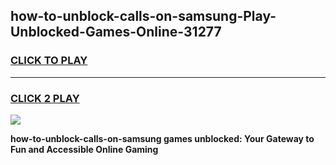 
## how-to-unblock-calls-on-samsung-Play-Unblocked-Games-Online-31277
<h3>
<a href="https://premium76.site?title=how-to-unblock-calls-on-samsung&ref=25A">CLICK TO PLAY</a></h3>
<hr>

<h3>
<a href="https://premium76.site?title=how-to-unblock-calls-on-samsung&ref=25A">CLICK 2 PLAY</a>
  
</h3>

<a href="https://premium76.site?title=how-to-unblock-calls-on-samsung&ref=25A"><img src="https://clearcache.store/games.png"></a>


**how-to-unblock-calls-on-samsung games unblocked: Your Gateway to Fun and Accessible Online Gaming**
